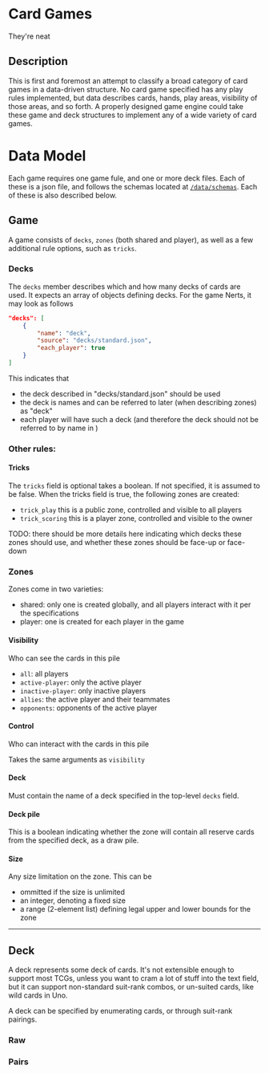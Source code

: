 # Card Games

They're neat

## Description

This is first and foremost an attempt to classify a broad category of card games in a data-driven structure.
No card game specified has any play rules implemented, but data describes cards, hands, play areas, visibility of those areas, and so forth.
A properly designed game engine could take these game and deck structures to implement any of a wide variety of card games.

# Data Model

Each game requires one game fule, and one or more deck files.
Each of these is a json file, and follows the schemas located at [`/data/schemas`](./data/schemas/).
Each of these is also described below.

## Game

A game consists of `decks`, `zones` (both shared and player), as well as a few additional rule options, such as `tricks`.

### Decks

The `decks` member describes which and how many decks of cards are used.
It expects an array of objects defining decks.
For the game Nerts, it may look as follows

```json
"decks": [
    {
        "name": "deck",
        "source": "decks/standard.json",
        "each_player": true
    }
]
```

This indicates that

- the deck described in "decks/standard.json" should be used
- the deck is names and can be referred to later (when describing zones) as "deck"
- each player will have such a deck (and therefore the deck should not be referred to by name in )

### Other rules:

#### Tricks

The `tricks` field is optional takes a boolean.
If not specified, it is assumed to be false.
When the tricks field is true, the following zones are created:

- `trick_play` this is a public zone, controlled and visible to all players
- `trick_scoring` this is a player zone, controlled and visible to the owner

TODO: there should be more details here indicating which decks these zones should use, and whether these zones should be face-up or face-down

### Zones

Zones come in two varieties:

- shared: only one is created globally, and all players interact with it per the specifications
- player: one is created for each player in the game

#### Visibility

Who can see the cards in this pile

- `all`: all players
- `active-player`: only the active player
- `inactive-player`: only inactive players
- `allies`: the active player and their teammates
- `opponents`: opponents of the active player

#### Control

Who can interact with the cards in this pile

Takes the same arguments as `visibility`

#### Deck

Must contain the name of a deck specified in the top-level `decks` field.

#### Deck pile

This is a boolean indicating whether the zone will contain all reserve cards from the specified deck, as a draw pile.

#### Size

Any size limitation on the zone.
This can be
- ommitted if the size is unlimited
- an integer, denoting a fixed size
- a range (2-element list) defining legal upper and lower bounds for the zone

***

## Deck

A deck represents some deck of cards.
It's not extensible enough to support most TCGs, unless you want to cram a lot of stuff into the text field, but it can support non-standard suit-rank combos, or un-suited cards, like wild cards in Uno.

A deck can be specified by enumerating cards, or through suit-rank pairings.

### Raw

### Pairs